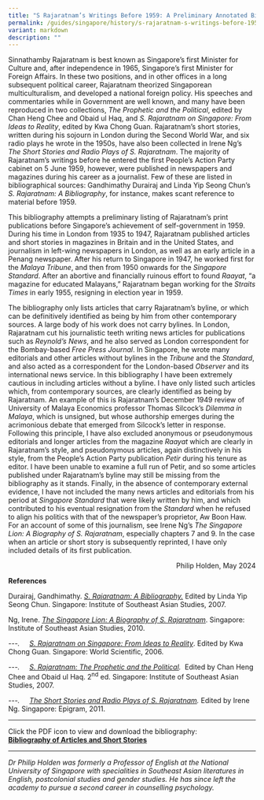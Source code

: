 ```yaml
---
title: "S Rajaratnam’s Writings Before 1959: A Preliminary Annotated Bibliography"
permalink: /guides/singapore/history/s-rajaratnam-s-writings-before-1959-a-preliminary-annotated-bibliography/
variant: markdown
description: ""
---
```

<p>Sinnathamby Rajaratnam is best known as Singapore’s first Minister for
Culture and, after independence in 1965, Singapore’s first Minister for
Foreign Affairs. In these two positions, and in other offices in a long
subsequent political career, Rajaratnam theorized Singaporean multiculturalism,
and developed a national foreign policy. His speeches and commentaries
while in Government are well known, and many have been reproduced in two
collections, <em>The Prophetic and the Political</em>, edited by Chan Heng
Chee and Obaid ul Haq, and<em> S. Rajaratnam on Singapore: From Ideas to Reality</em>,
edited by Kwa Chong Guan. Rajaratnam’s short stories, written during his
sojourn in London during the Second World War, and six radio plays he wrote
in the 1950s, have also been collected in Irene Ng’s <em>The Short Stories and Radio Plays of S. Rajaratnam</em>.
The majority of Rajaratnam’s writings before he entered the first People’s
Action Party cabinet on 5 June 1959, however, were published in newspapers
and magazines during his career as a journalist. Few of these are listed
in bibliographical sources: Gandhimathy Durairaj and Linda Yip Seong Chun’s <em>S. Rajaratnam: A Bibliography</em>,
for instance, makes scant reference to material before 1959.</p>
<p>This bibliography attempts a preliminary listing of Rajaratnam’s print
publications before Singapore’s achievement of self-government in 1959.
During his time in London from 1935 to 1947, Rajaratnam published articles
and short stories in magazines in Britain and in the United States, and
journalism in left-wing newspapers in London, as well as an early article
in a Penang newspaper. After his return to Singapore in 1947, he worked
first for the <em>Malaya Tribune</em>, and then from 1950 onwards for the <em>Singapore Standard</em>.
After an abortive and financially ruinous effort to found <em>Raayat</em>,
“a magazine for educated Malayans,” Rajaratnam began working for the <em>Straits Times</em> in
early 1955, resigning in election year in 1959.</p>
<p>The bibliography only lists articles that carry Rajaratnam’s byline, or
which can be definitively identified as being by him from other contemporary
sources. A large body of his work does not carry bylines. In London, Rajaratnam
cut his journalistic teeth writing news articles for publications such
as <em>Reynold’s News</em>, and he also served as London correspondent for
the Bombay-based <em>Free Press Journal</em>. In Singapore, he wrote many
editorials and other articles without bylines in the <em>Tribune </em>and
the <em>Standard</em>, and also acted as a correspondent for the London-based <em>Observer </em>and
its international news service. In this bibliography I have been extremely
cautious in including articles without a byline. I have only listed such
articles which, from contemporary sources, are clearly identified as being
by Rajaratnam. An example of this is Rajaratnam’s December 1949 review
of University of Malaya Economics professor Thomas Silcock’s <em>Dilemma in Malaya</em>,
which is unsigned, but whose authorship emerges during the acrimonious
debate that emerged from Silcock’s letter in response. Following this principle,
I have also excluded anonymous or pseudonymous editorials and longer articles
from the magazine <em>Raayat </em>which are clearly in Rajaratnam’s style,
and pseudonymous articles, again distinctively in his style, from the People’s
Action Party publication <em>Petir </em>during his tenure as editor. I have
been unable to examine a full run of Petir, and so some articles published
under Rajaratnam’s byline may still be missing from the bibliography as
it stands. Finally, in the absence of contemporary external evidence, I
have not included the many news articles and editorials from his period
at <em>Singapore Standard </em>that were likely written by him, and which
contributed to his eventual resignation from the <em>Standard </em>when
he refused to align his politics with that of the newspaper’s proprietor,
Aw Boon Haw. For an account of some of this journalism, see Irene Ng’s <em>The Singapore Lion: A Biography of S. Rajaratnam</em>,
especially chapters 7 and 9. In the case when an article or short story
is subsequently reprinted, I have only included details of its first publication.</p>
<p align="right">Philip Holden, May 2024</p>
<p><strong>References</strong>
</p>
<p>Durairaj, Gandhimathy.<em> <a href="http://eservice.nlb.gov.sg/item_holding_s.aspx?bid=12935514" rel="noopener noreferrer nofollow" target="_blank">S. Rajaratnam: A Bibliography.</a></em> Edited
by Linda Yip Seong Chun. Singapore: Institute of Southeast Asian Studies,
2007.</p>
<p>Ng, Irene. <em><a href="http://eservice.nlb.gov.sg/item_holding_s.aspx?bid=13366518" rel="noopener noreferrer nofollow" target="_blank">The Singapore Lion: A Biography of S. Rajaratnam</a></em>.
Singapore: Institute of Southeast Asian Studies, 2010.</p>
<p><em>---.&nbsp;&nbsp;&nbsp;&nbsp; <a href="http://eservice.nlb.gov.sg/item_holding_s.aspx?bid=12817606" rel="noopener noreferrer nofollow" target="_blank">S. Rajaratnam on Singapore: From Ideas to Reality</a></em>.
Edited by Kwa Chong Guan. Singapore: World Scientific, 2006.</p>
<p><em>---.&nbsp;&nbsp;&nbsp;&nbsp; <a href="http://eservice.nlb.gov.sg/item_holding_s.aspx?bid=12850294" rel="noopener noreferrer nofollow" target="_blank">S. Rajaratnam: The Prophetic and the Political</a>.</em>&nbsp;
Edited by Chan Heng Chee and Obaid ul Haq. 2<sup>nd</sup> ed. Singapore:
Institute of Southeast Asian Studies, 2007.</p>
<p><em>---.&nbsp;&nbsp;&nbsp;&nbsp; <a href="http://eservice.nlb.gov.sg/item_holding_s.aspx?bid=13792223" rel="noopener noreferrer nofollow" target="_blank">The Short Stories and Radio Plays of S. Rajaratnam</a>.</em> Edited
by Irene Ng. Singapore: Epigram, 2011.</p>
<p></p>
<hr>
<p>Click the PDF icon to view and download the bibliography:
	<br><strong><a href="/files/sg-history/Bibliography_of_Articles_and_Short_Stories.pdf" rel="noopener noreferrer nofollow" target="_blank">Bibliography of Articles and Short Stories</a></strong>
</p>
<hr>
<p></p>
<p></p>

<p></p>
<i>Dr Philip Holden was formerly a Professor of English at the National University of Singapore with specialities in Southeast Asian literatures in English, postcolonial studies and gender studies. He has since left the academy to pursue a second career in counselling psychology.</i>
<p></p>
<p></p>
<p></p>
